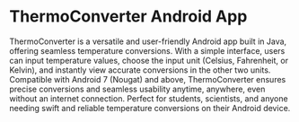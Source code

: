 # ThermoConverter Android App

ThermoConverter is a versatile and user-friendly Android app built in Java, offering seamless temperature conversions. With a simple interface, users can input temperature values, choose the input unit (Celsius, Fahrenheit, or Kelvin), and instantly view accurate conversions in the other two units. Compatible with Android 7 (Nougat) and above, ThermoConverter ensures precise conversions and seamless usability anytime, anywhere, even without an internet connection. Perfect for students, scientists, and anyone needing swift and reliable temperature conversions on their Android device.
